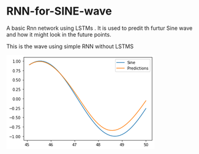 # RNN-for-SINE-wave

A basic Rnn network using LSTMs . It is used to predit th furtur Sine wave and how it might look in the future points.

This is the wave using simple RNN without LSTMS


![](simple.png)
